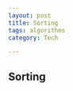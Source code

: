 ```yaml
---
layout: post
title: Sorting
tags: algorithms
category: Tech 

---
```


## Sorting 

<script src="https://gist.github.com/selimslab/605aa2d2472970e9b95fc10d6f5a6edc.js"></script>

